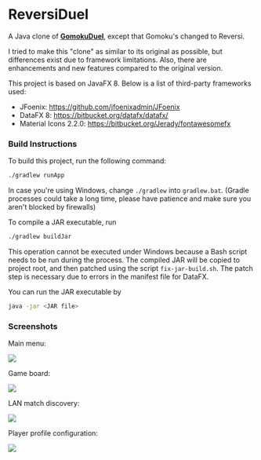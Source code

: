 # ReversiDuel

A Java clone of [**GomokuDuel**](https://github.com/huzecong/GomokuDuel), except that Gomoku's changed to Reversi.

I tried to make this "clone" as similar to its original as possible, but differences exist due to framework limitations. Also, there are enhancements and new features compared to the original version.

This project is based on JavaFX 8. Below is a list of third-party frameworks used:
- JFoenix: https://github.com/jfoenixadmin/JFoenix
- DataFX 8: https://bitbucket.org/datafx/datafx/
- Material Icons 2.2.0: https://bitbucket.org/Jerady/fontawesomefx

### Build Instructions

To build this project, run the following command:

```bash
./gradlew runApp
```
In case you're using Windows, change `./gradlew` into `gradlew.bat`.
(Gradle processes could take a long time, please have patience and make sure you aren't blocked by firewalls)

To compile a JAR executable, run
```bash
./gradlew buildJar
```
This operation cannot be executed under Windows because a Bash script needs to be run during the process.
The compiled JAR will be copied to project root, and then patched using the script `fix-jar-build.sh`.
The patch step is necessary due to errors in the manifest file for DataFX.

You can run the JAR executable by
```bash
java -jar <JAR file>
```

### Screenshots

Main menu:

<img src="doc/image-hd/main-menu.jpg">

Game board:

<img src="doc/image-hd/game-board.jpg">

LAN match discovery:

<img src="doc/image-hd/connecting-to-host.jpg">

Player profile configuration:

<img src="doc/image-hd/player-profile.jpg">
